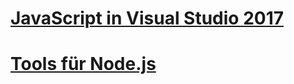 # [JavaScript in Visual Studio 2017](javascript/javascript-in-vs-2017.md)
# [Tools für Node.js](/visualstudio/javascript/tutorial-nodejs.md)
